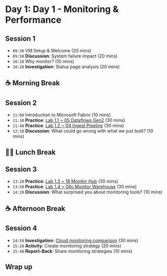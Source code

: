 # Day 1: Day 1 - Monitoring & Performance

## Session 1
- `09:30` VM Setup & Welcome (20 mins)
- `09:50` **Discussion**: System failure impact (20 mins)
- `10:10` Why monitor? (10 mins)
- `10:20` **Investigation**: Status page analysis (20 mins)

## ☕ Morning Break

## Session 2

- `11:00` Introduction to Microsoft Fabric (10 mins)
- `11:10` **Practice**: [Lab 1.1 ~ 05 Dataflows Gen2](../labs/05-dataflows-gen2.md) (30 mins)
- `11:40` **Practice**: [Lab 1.2 ~ 04 Ingest Pipeline](../labs/04-ingest-pipeline.md) (30 mins)
- `12:10` **Discussion**: What could go wrong with what we just built? (10 mins)

## 🥪🥤 Lunch Break

## Session 3

- `13:20` **Practice**: [Lab 1.3 ~ 18 Monitor Hub](../labs/18-monitor-hub.md) (30 mins)
- `13:50` **Practice**: [Lab 1.4 ~ 06c Monitor Warehouse](../labs/06c-monitor-data-warehouse.md) (30 mins)
- `14:20` **Discussion**: What surprised you about monitoring tools? (10 mins)

## ☕ Afternoon Break

## Session 4

- `14:50` **Investigation**: [Cloud monitoring comparison](../day1/cloud-monitoring-comparison.md) (30 mins)
- `15:20` **Activity**: Create monitoring strategy (20 mins)
- `15:40` **Report-Back**: Share monitoring strategies (10 mins)

## Wrap up


